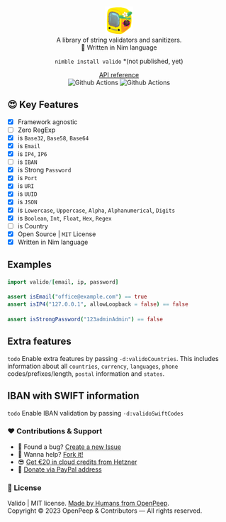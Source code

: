 <p align="center">
  <img src="https://github.com/openpeep/valido/blob/main/.github/logo.png" width="64px"><br>
  A library of string validators and sanitizers.<br>👑 Written in Nim language
</p>

<p align="center">
  <code>nimble install valido</code> *(not published, yet)
</p>

<p align="center">
  <a href="https://openpeep.github.io/valido/">API reference</a><br>
  <img src="https://github.com/openpeep/valido/workflows/test/badge.svg" alt="Github Actions"> <img src="https://github.com/openpeep/valido/workflows/docs/badge.svg" alt="Github Actions">
</p>

## 😍 Key Features
- [x] Framework agnostic
- [ ] Zero RegExp
- [x] is `Base32`, `Base58`, `Base64`
- [x] is `Email`
- [x] is `IP4`, `IP6`
- [ ] is `IBAN`
- [x] is Strong `Password`
- [x] is `Port`
- [x] is `URI`
- [x] is `UUID`
- [x] is `JSON`
- [x] is `Lowercase`, `Uppercase`, `Alpha`, `Alphanumerical`, `Digits`
- [x] is `Boolean`, `Int`, `Float`, `Hex`, `Regex`
- [ ] is Country
- [x] Open Source | `MIT` License
- [x] Written in Nim language

## Examples
```nim
import valido/[email, ip, password]

assert isEmail("office@example.com") == true
assert isIP4("127.0.0.1", allowLoopback = false) == false

assert isStrongPassword("123adminAdmin") == false

```

## Extra features
`todo` Enable extra features by passing `-d:validoCountries`. This includes information
about all `countries`, `currency`, `languages`, `phone` codes/prefixes/length, `postal` information and `states`.

## IBAN with SWIFT information
`todo` Enable IBAN validation by passing `-d:validoSwiftCodes`

### ❤ Contributions & Support
- 🐛 Found a bug? [Create a new Issue](https://github.com/openpeep/valido/issues)
- 👋 Wanna help? [Fork it!](https://github.com/openpeep/valido/fork)
- 😎 [Get €20 in cloud credits from Hetzner](https://hetzner.cloud/?ref=Hm0mYGM9NxZ4)
- 🥰 [Donate via PayPal address](https://www.paypal.com/donate/?hosted_button_id=RJK3ZTDWPL55C)

### 🎩 License
Valido | MIT license. [Made by Humans from OpenPeep](https://github.com/openpeep).<br>
Copyright &copy; 2023 OpenPeep & Contributors &mdash; All rights reserved.
